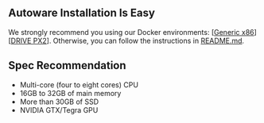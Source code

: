 ## Autoware Installation Is Easy

We strongly recommend you using our Docker environments: [[Generic x86](https://github.com/CPFL/Autoware/wiki/Installation-by-Docker:-Generic-x86)][[DRIVE PX2](https://github.com/CPFL/Autoware/wiki/Installation-by-Docker:-DRIVE-PX2)]. Otherwise, you can follow the instructions in [README.md](https://github.com/CPFL/Autoware/blob/master/README.md).

## Spec Recommendation

* Multi-core (four to eight cores) CPU
* 16GB to 32GB of main memory
* More than 30GB of SSD
* NVIDIA GTX/Tegra GPU
